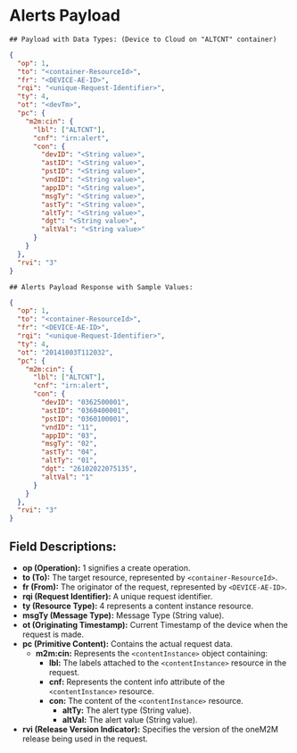 # Alerts Payload

```
## Payload with Data Types: (Device to Cloud on "ALTCNT" container)
```

```json
{
  "op": 1,
  "to": "<container-ResourceId>",
  "fr": "<DEVICE-AE-ID>",
  "rqi": "<unique-Request-Identifier>",
  "ty": 4,
  "ot": "<devTm>",
  "pc": {
    "m2m:cin": {
      "lbl": ["ALTCNT"],
      "cnf": "irn:alert",
      "con": {
        "devID": "<String value>",
        "astID": "<String value>",
        "pstID": "<String value>",
        "vndID": "<String value>",
        "appID": "<String value>",
        "msgTy": "<String value>",
        "astTy": "<String value>",
        "altTy": "<String value>",
        "dgt": "<String value>",
        "altVal": "<String value>"
      }
    }
  },
  "rvi": "3"
}
```

```
## Alerts Payload Response with Sample Values:
```

```json
{
  "op": 1,
  "to": "<container-ResourceId>",
  "fr": "<DEVICE-AE-ID>",
  "rqi": "<unique-Request-Identifier>",
  "ty": 4,
  "ot": "20141003T112032",
  "pc": {
    "m2m:cin": {
      "lbl": ["ALTCNT"],
      "cnf": "irn:alert",
      "con": {
        "devID": "0362500001",
        "astID": "0360400001",
        "pstID": "0360100001",
        "vndID": "11",
        "appID": "03",
        "msgTy": "02",
        "astTy": "04",
        "altTy": "01",
        "dgt": "26102022075135",
        "altVal": "1"
      }
    }
  },
  "rvi": "3"
}
```

## Field Descriptions:

- **op (Operation):** 1 signifies a create operation.
- **to (To):** The target resource, represented by `<container-ResourceId>`.
- **fr (From):** The originator of the request, represented by `<DEVICE-AE-ID>`.
- **rqi (Request Identifier):** A unique request identifier.
- **ty (Resource Type):** 4 represents a content instance resource.
- **msgTy (Message Type):** Message Type (String value).
- **ot (Originating Timestamp):** Current Timestamp of the device when the request is made.
- **pc (Primitive Content):** Contains the actual request data.
  - **m2m:cin:** Represents the `<contentInstance>` object containing:
    - **lbl:** The labels attached to the `<contentInstance>` resource in the request.
    - **cnf:** Represents the content info attribute of the `<contentInstance>` resource.
    - **con:** The content of the `<contentInstance>` resource.
      - **altTy:** The alert type (String value).
      - **altVal:** The alert value (String value).
- **rvi (Release Version Indicator):** Specifies the version of the oneM2M release being used in the request.